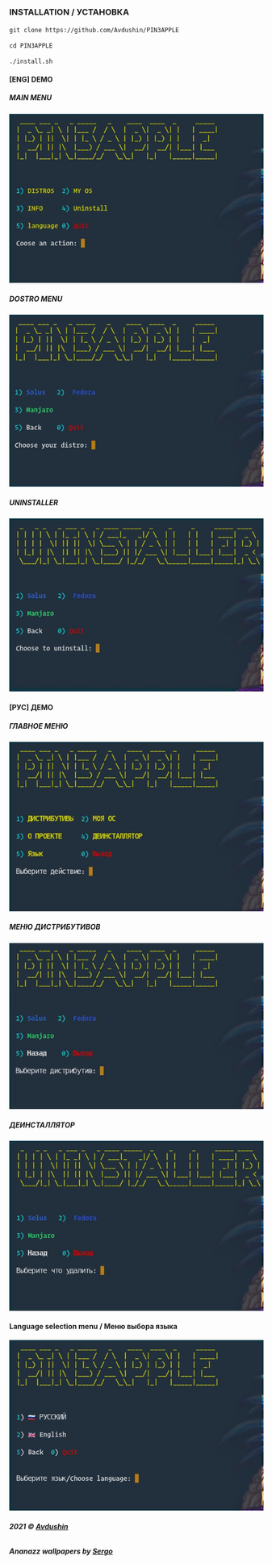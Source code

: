 ### INSTALLATION / УСТАНОВКА

`git clone https://github.com/Avdushin/PIN3APPLE`

`cd PIN3APPLE`

`./install.sh`

#### [ENG] DEMO

##### MAIN MENU

![](src/assets/demo-gm.jpg)

##### DOSTRO MENU

![](src/assets/demo-dm.jpg)



##### UNINSTALLER

![](src/assets/uninstaller.jpg)

#### [РУС] ДЕМО

##### ГЛАВНОЕ МЕНЮ

![](src/assets/demo-gm-ru.jpg)

##### МЕНЮ ДИСТРИБУТИВОВ

![](src/assets/demo-dm-ru.jpg)



##### ДЕИНСТАЛЛЯТОР

![](src/assets/uninstaller-ru.jpg)

#### Language selection menu / Меню выбора языка

![](src/assets/demo-lang.jpg)


###### **2021 © [Avdushin](https://github.com/Avdushin)**

###### **Ananazz wallpapers by [Sergo](https://vk.com/s.sm1rn0f)**

